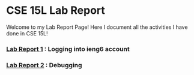 # CSE 15L Lab Report
Welcome to my Lab Report Page! Here I document all the activities I have done in CSE 15L!<br>
### [Lab Report 1](https://github.com/samw0627/cse15l-lab-reports/blob/5ccee8662f3528e35e888ba74301e67f152aef27/lab-report-1-week-2.md) : Logging into ieng6 account
### [Lab Report 2](https://github.com/samw0627/cse15l-lab-reports/blob/9f2ba4836263e4ebcd848f29595e2f2f54cad46f/labreport2.md) : Debugging
